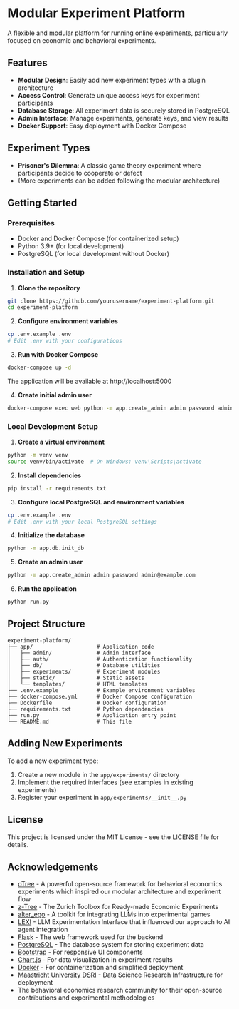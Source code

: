 # Modular Experiment Platform

A flexible and modular platform for running online experiments, particularly focused on economic and behavioral experiments.

## Features

- **Modular Design**: Easily add new experiment types with a plugin architecture
- **Access Control**: Generate unique access keys for experiment participants
- **Database Storage**: All experiment data is securely stored in PostgreSQL
- **Admin Interface**: Manage experiments, generate keys, and view results
- **Docker Support**: Easy deployment with Docker Compose

## Experiment Types

- **Prisoner's Dilemma**: A classic game theory experiment where participants decide to cooperate or defect
- (More experiments can be added following the modular architecture)

## Getting Started

### Prerequisites

- Docker and Docker Compose (for containerized setup)
- Python 3.9+ (for local development)
- PostgreSQL (for local development without Docker)

### Installation and Setup

1. **Clone the repository**

```bash
git clone https://github.com/yourusername/experiment-platform.git
cd experiment-platform
```

2. **Configure environment variables**

```bash
cp .env.example .env
# Edit .env with your configurations
```

3. **Run with Docker Compose**

```bash
docker-compose up -d
```

The application will be available at http://localhost:5000

4. **Create initial admin user**

```bash
docker-compose exec web python -m app.create_admin admin password admin@example.com
```

### Local Development Setup

1. **Create a virtual environment**

```bash
python -m venv venv
source venv/bin/activate  # On Windows: venv\Scripts\activate
```

2. **Install dependencies**

```bash
pip install -r requirements.txt
```

3. **Configure local PostgreSQL and environment variables**

```bash
cp .env.example .env
# Edit .env with your local PostgreSQL settings
```

4. **Initialize the database**

```bash
python -m app.db.init_db
```

5. **Create an admin user**

```bash
python -m app.create_admin admin password admin@example.com
```

6. **Run the application**

```bash
python run.py
```

## Project Structure

```
experiment-platform/
├── app/                    # Application code
│   ├── admin/              # Admin interface
│   ├── auth/               # Authentication functionality
│   ├── db/                 # Database utilities
│   ├── experiments/        # Experiment modules
│   ├── static/             # Static assets
│   └── templates/          # HTML templates
├── .env.example            # Example environment variables
├── docker-compose.yml      # Docker Compose configuration
├── Dockerfile              # Docker configuration
├── requirements.txt        # Python dependencies
├── run.py                  # Application entry point
└── README.md               # This file
```

## Adding New Experiments

To add a new experiment type:

1. Create a new module in the `app/experiments/` directory
2. Implement the required interfaces (see examples in existing experiments)
3. Register your experiment in `app/experiments/__init__.py`

## License

This project is licensed under the MIT License - see the LICENSE file for details.

## Acknowledgements

- [oTree](https://www.otree.org/) - A powerful open-source framework for behavioral economics experiments which inspired our modular architecture and experiment flow
- [z-Tree](https://www.ztree.uzh.ch/) - The Zurich Toolbox for Ready-made Economic Experiments
- [alter_ego](https://github.com/mgbckr/alter_ego) - A toolkit for integrating LLMs into experimental games
- [LEXI](https://github.com/stanford-policylab/LEXI) - LLM Experimentation Interface that influenced our approach to AI agent integration
- [Flask](https://flask.palletsprojects.com/) - The web framework used for the backend
- [PostgreSQL](https://www.postgresql.org/) - The database system for storing experiment data
- [Bootstrap](https://getbootstrap.com/) - For responsive UI components
- [Chart.js](https://www.chartjs.org/) - For data visualization in experiment results
- [Docker](https://www.docker.com/) - For containerization and simplified deployment
- [Maastricht University DSRI](https://docs.dh.unimaas.nl/category/dsri/) - Data Science Research Infrastructure for deployment
- The behavioral economics research community for their open-source contributions and experimental methodologies 
